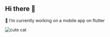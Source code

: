 ## Hi there 👋

🔭 I’m currently working on a mobile app on flutter

<picture>
 <source media="(prefers-color-scheme: dark)" srcset="https://png.pngtree.com/png-vector/20240206/ourmid/pngtree-cute-cat-cartoon-character-png-image_11665588.png">
 <source media="(prefers-color-scheme: light)" srcset="https://png.pngtree.com/png-vector/20240206/ourmid/pngtree-cute-cat-cartoon-character-png-image_11665588.png">
 <img alt="cute cat" src="https://png.pngtree.com/png-vector/20240206/ourmid/pngtree-cute-cat-cartoon-character-png-image_11665588.png">
</picture>

